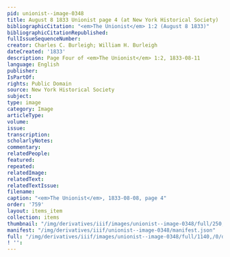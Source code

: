 ```yaml
---
pid: unionist--image-0348
title: August 8 1833 Unionist page 4 (at New York Historical Society)
bibliographicCitation: "<em>The Unionist</em> 1:2 (August 8 1833)"
bibliographicCitationRepublished: 
fullIssueSequenceNumber: 
creator: Charles C. Burleigh; William H. Burleigh
dateCreated: '1833'
description: Page Four of <em>The Unionist</em> 1:2, 1833-08-11
language: English
publisher: 
IsPartOf: 
rights: Public Domain
source: New York Historical Society
subject: 
type: image
category: Image
articleType: 
volume: 
issue: 
transcription: 
scholarlyNotes: 
commentary: 
relatedPeople: 
featured: 
repeated: 
relatedImage: 
relatedText: 
relatedTextIssue: 
filename: 
caption: "<em>The Unionist</em>, 1833-08-08, page 4"
order: '759'
layout: items_item
collection: items
thumbnail: "/img/derivatives/iiif/images/unionist--image-0348/full/250,/0/default.jpg"
manifest: "/img/derivatives/iiif/unionist--image-0348/manifest.json"
full: "/img/derivatives/iiif/images/unionist--image-0348/full/1140,/0/default.jpg"
! '': 
---
```

